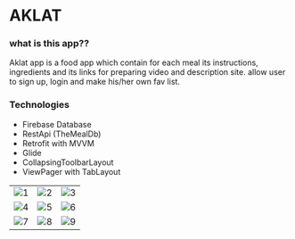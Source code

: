 # AKLAT

### what is this app??
  Aklat app is a food app which contain for each meal its instructions, ingredients and its links for preparing video and description site.
  allow user to sign up, login and make his/her own fav list.  
 
### Technologies
- Firebase Database
- RestApi (TheMealDb)
- Retrofit with MVVM
- Glide
- CollapsingToolbarLayout
- ViewPager with TabLayout

| | | |
|-----|-----|------|
|![1](https://user-images.githubusercontent.com/62244215/128637559-41800ff4-8e13-45e3-9d90-cc618f897fdf.png)|![2](https://user-images.githubusercontent.com/62244215/128637562-20d832c1-facb-471d-a420-2d1a3541bdb3.png)|![3](https://user-images.githubusercontent.com/62244215/128637563-eab6e420-282c-4592-9e2b-ac398fdb87a8.png)|
|![4](https://user-images.githubusercontent.com/62244215/128637566-370a8002-bb6c-44c4-a5e5-45cef37a344b.png)|![5](https://user-images.githubusercontent.com/62244215/128637567-d5bad39f-eb84-4238-83ca-b705d4ff9175.png)|![6](https://user-images.githubusercontent.com/62244215/128637571-fb96d5ef-8932-4eaf-b093-e9441c6cc06c.png)|
|![7](https://user-images.githubusercontent.com/62244215/128637576-b7c06f1b-fe69-4f51-9a48-6d1e207a2632.png)|![8](https://user-images.githubusercontent.com/62244215/128637586-3a474ad1-7e97-4975-83e9-d72585aa274e.png)|![9](https://user-images.githubusercontent.com/62244215/128637593-b6e14240-1a44-4b7a-bc6a-bd1de76dff2d.png)|
